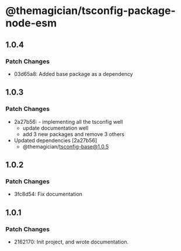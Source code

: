 # @themagician/tsconfig-package-node-esm

## 1.0.4

### Patch Changes

- 03d65a8: Added base package as a dependency

## 1.0.3

### Patch Changes

- 2a27b56: - implementing all the tsconfig well
  - update documentation well
  - add 3 new packages and remove 3 others
- Updated dependencies [2a27b56]
  - @themagician/tsconfig-base@1.0.5

## 1.0.2

### Patch Changes

- 3fc8d54: Fix documentation

## 1.0.1

### Patch Changes

- 2162170: Init project, and wrote documentation.

